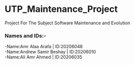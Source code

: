 # UTP_Maintenance_Project
Project For The Subject Software Maintenance and Evolution 

### Names and IDs:-
-Name:Amr Alaa Arafa          |    ID:20206048 <br>
-Name:Andrew Samir Beshay     |    ID:20206010 <br>
-Name:Ali Amr Ahmed           |    ID:20206035 <br>  
